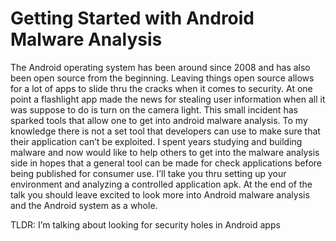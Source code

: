# Getting Started with Android Malware Analysis

The Android operating system has been around since 2008 and has also been open source from the beginning.
Leaving things open source allows for a lot of apps to slide thru the cracks when it comes to security.
At one point a flashlight app made the news for stealing user information when all it was 
suppose to do is turn on the camera light. This small incident has sparked tools that allow one 
to get into android malware analysis.
To my knowledge there is not a set tool that developers can use to make sure that their 
application can’t be exploited. I spent years studying and building malware and now would like 
to help others to get into the malware analysis side in hopes that a general tool can be made 
for check applications before being published for consumer use. I’ll take you thru setting up 
your environment and analyzing a controlled application apk. At the end of the talk you should 
leave excited to look more into Android malware analysis and the Android system as a whole.

TLDR: I’m talking about looking for security holes in Android apps
